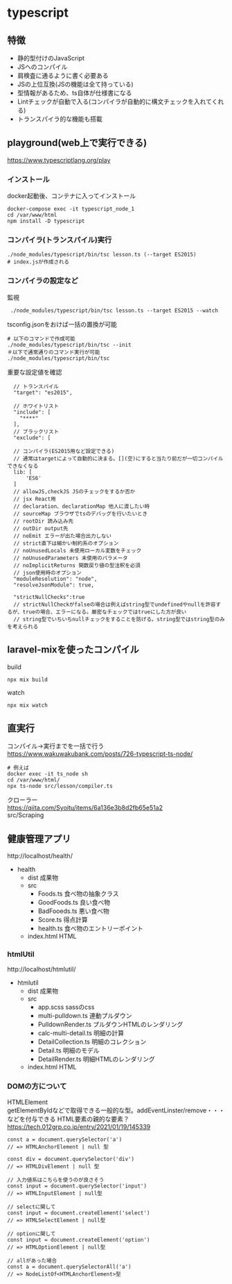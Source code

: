 # typescript

## 特徴
- 静的型付けのJavaScript
- JSへのコンパイル
- 肩検査に通るように書く必要ある
- JSの上位互換(JSの機能は全て持っている)
- 型情報があるため、ts自体が仕様書になる
- Lintチェックが自動で入る(コンパイラが自動的に構文チェックを入れてくれる)
- トランスパイラ的な機能も搭載

## playground(web上で実行できる)
https://www.typescriptlang.org/play

### インストール
docker起動後、コンテナに入ってインストール
```
docker-compose exec -it typescript_node_1 
cd /var/www/html
npm install -D typescript
```

### コンパイラ(トランスパイル)実行
```
./node_modules/typescript/bin/tsc lesson.ts (--target ES2015)
# index.jsが作成される
```

### コンパイラの設定など
監視
```
 ./node_modules/typescript/bin/tsc lesson.ts --target ES2015 --watch
```

tsconfig.jsonをおけば一括の置換が可能
```
# 以下のコマンドで作成可能
./node_modules/typescript/bin/tsc --init
＃以下で通常通りのコマンド実行が可能
./node_modules/typescript/bin/tsc 
```
重要な設定値を確認
```
  // トランスパイル
  "target": "es2015",   

  // ホワイトリスト
  "include": [
    "****"
  ],
  // ブラックリスト
  "exclude": [

  // コンパイラ(ES2015用など設定できる)
  // 通常はtargetによって自動的に決まる。[](空)にすると当たり前だが一切コンパイルできなくなる
  lib: [
      'ES6'
  ]
  // allowJS,checkJS JSのチェックをするか否か
  // jsx React用
  // declaration、declarationMap 他人に渡したい時
  // sourceMap ブラウザでtsのデバッグを行いたいとき
  // rootDir 読み込み先
  // outDir output先
  // noEmit エラーが出た場合出力しない
  // strict直下は細かい制約系のオプション
  // noUnusedLocals 未使用ローカル変数をチェック
  // noUnusedParameters 未使用のパラメータ
  // noImplicitReturns 関数戻り値の型注釈を必須
  // json使用時のオプション
  "moduleResolution": "node", 
  "resolveJsonModule": true,
  
  "strictNullChecks":true 
  // strictNullCheckがfalseの場合は例えばstring型でundefinedやnullを許容するが、trueの場合、エラーになる。厳密なチェックではtrueにした方が良い
  // string型でいちいちnullチェックをすることを防げる。string型ではstring型のみを考えられる
```


## laravel-mixを使ったコンパイル

build
```
npx mix build
```

watch
```
npx mix watch
```

## 直実行
コンパイル→実行までを一括で行う
https://www.wakuwakubank.com/posts/726-typescript-ts-node/

```
# 例えば
docker exec -it ts_node sh 
cd /var/www/html/
npx ts-node src/lesson/compiler.ts 
```

クローラー<br>
https://qiita.com/Syoitu/items/6a136e3b8d2fb65e51a2<br>
src/Scraping

## 健康管理アプリ

http://localhost/health/


- health
  - dist 成果物
  - src 
    - Foods.ts 食べ物の抽象クラス
    - GoodFoods.ts 良い食べ物
    - BadFooeds.ts 悪い食べ物
    - Score.ts 得点計算
    - health.ts 食べ物のエントリーポイント
  - index.html HTML


### htmlUtil

http://localhost/htmlutil/


- htmlutil
  - dist 成果物
  - src
    - app.scss sassのcss
    - multi-pulldown.ts 連動プルダウン
    - PulldownRender.ts プルダウンHTMLのレンダリング
    - calc-multi-detail.ts 明細の計算
    - DetailCollection.ts 明細のコレクション
    - Detail.ts 明細のモデル
    - DetailRender.ts 明細HTMLのレンダリング
  - index.html HTML
### DOMの方について

HTMLElement<br>
getElementByIdなどで取得できる一般的な型。addEventLinster/remove・・・などを付与できる
HTML要素の親的な要素？
https://tech.012grp.co.jp/entry/2021/01/19/145339

```
const a = document.querySelector('a')
// => HTMLAnchorElement | null 型

const div = document.querySelector('div')
// => HTMLDivElement | null 型

// 入力値系はこちらを使うのが良さそう
const input = document.querySelector('input')
// => HTMLInputElement | null型

// selectに関して
const input = document.createElement('select')
// => HTMLSelectElement | null型

// optionに関して
const input = document.createElement('option')
// => HTMLOptionElement | null型

// allがあった場合
const a = document.querySelectorAll('a')
// => NodeListOf<HTMLAnchorElement>型
```